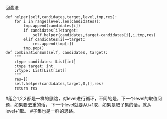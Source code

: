 


回溯法

    def helper(self,candidates,target,level,tmp,res):
        for i in range(level,len(candidates)):
            tmp.append(candidates[i])
            if candidates[i]<target:
                self.helper(candidates,target-candidates[i],i,tmp,res)
            elif candidates[i]==target:
                res.append(tmp[:])
            tmp.pop()
    def combinationSum(self, candidates, target):
        """
        :type candidates: List[int]
        :type target: int
        :rtype: List[List[int]]
        """
        res=[]
        self.helper(candidates,target,0,[],res)
        return res
        
#组合1,2,3都是一样的思路，对level进行循环，不同的是，下一个level的取值问题，如果要去重的话，
下一个level就要从i+1取，如果是取子集的话，就从level+1取。
#子集也是一样的思路。
